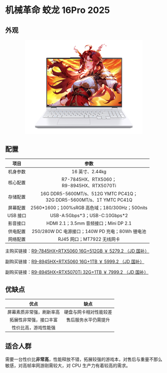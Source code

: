 # 机械革命 蛟龙 16Pro 2025

## 外观

<div style="margin: 0 auto; text-align: center; width: 75%"><img src="./assets/jiaolong16pro.png" /></div>

## 配置

|   项目   |                                   参数                                    |
| :------: | :-----------------------------------------------------------------------: |
| 机身参数 |                              16 英寸、2.44kg                              |
| 核心配置 |               R7-7845HX、RTX5060；<br/>R9-8945HX、RTX5070Ti               |
| 存储配置 | 16G DDR5-5600MT/s、512G YMTC PC41Q；<br/>32G DDR5-5600MT/s、1T YMTC PC41Q |
| 屏幕配置 |              2560\*1600；100%sRGB 高色域；180/300Hz；500nits              |
| USB 接口 |                      USB-A:5Gbps\*3；USB-C:10Gbps\*2                      |
| 影音接口 |                   HDMI 2.1；3.5mm 音频接口；Mini DP 2.1                   |
| 供电配置 |              250/280W DC 电源接口；140W PD 充电；80Wh 锂电池              |
| 网络配置 |                        RJ45 网口；MT7922 无线网卡                         |

主购买链接：[R9-7845HX+RTX5060 16G+512GB ￥ 5279.2 （JD 国补）](https://3.cn/2ozrP-Z8?jkl=@A3yhBDjdAl@ )

副购买链接：[R9-8945HX+RTX5060 16G+1TB ￥ 5999.2 （JD 国补）](https://3.cn/2ozs-t8v?jkl=@MFEEJ6awvs@)

副购买链接：[R9-8945HX+RTX5070Ti 32G+1TB ￥ 7999.2 （JD 国补）](https://3.cn/2ozs5R-4?jkl=@I8B9HAoyQ9@)

## 优缺点[<Icon icon="clarity:info-line" />](/recommend/推荐#优缺点)

|           优点           |          缺点          |
| :----------------------: | :--------------------: |
| 屏幕素质非常强，刷新率高 | 硬盘与网卡相对性能较差 |
|  拓展性非常强，接口丰富  |  售后服务水平仍需提升  |
|   性价比高，游戏性能强   |                        |

## 适合人群

需要一台性价比**非常高**，性能释放不错，拓展较强的游戏本，对售后与重量不那么敏感，对高帧率网游刚需较大，对 CPU 生产力有着较高的需求。

<!-- ## 总结

去年的蛟龙 16Pro 无疑是一款令人印象深刻的产品，而今年的蛟龙 16Pro 则可以说是真真正正的凶残。

在处理器方面，这颗 R7-7745HX 在六千元价位并无敌手，搭配 4070 显卡可以说是通杀任何 2k 游戏。内存采用了单条的 16G，非常方便后续升级。屏幕与网卡也皆为第一梯队水准。

可惜，蛟龙 16Pro 在体验上仍存在着些许问题：一是电源适配器缩水，导致最终双烤仅有 30W+130W 的性能释放。尽管最终游戏性能差距不大，但是电源缩水总还是令人膈应；二是其电池容量进一步缩水至 60Wh，考虑到 HX 处理器过高的 IO Die 功耗，其离电续航能力堪忧；三是机器的外部接口相比去年也进行了大幅度缩水，尽管接口数量差不多，但是有两个 USB-A 口的带宽从 20Gbps 砍到了 5Gbps。虽然这对日常使用影响不大，但这种操作还是令消费者不爽。

总的来看，这仍是一台非常值得购买的低价位 4070 性能本。不错的 CPU 搭配 4070 显卡，无论是各类游戏还是对处理器性能有相当要求的仿真软件，蛟龙 16Pro 都能轻松应对。同时机械革命还推出了 4060 版本的蛟龙 16Pro，给了那些需要 CPU 性能但对显卡性能要求不高的用户一个更有性价比的选择，搭配上国补，使得最终价格下探到了 5000 元价位。唯一可惜的是 4070 版本目前在京东自营上处于缺货状态，不然在国补的加持下，这款笔记本完全可以作为极光 X 缺货后的替代品。

::: warning 注意
在 2024 年 618 之后，固态硬盘的价格有所上涨，机械革命出于控制成本的考量，将全品牌新出厂机器的硬盘进行了更改，具体批次的硬盘可能有所不同，因此在购买机械革命品牌的笔记本到手后，建议您尽快查看机器的硬盘。同时在国补大范围上线之后，出于进一步减缩成本的考量，机械革命将部分机型的网卡也进行了缩减。为此我们也对目前机械革命使用过的硬盘进行了总结：长存 4.0 旗舰盘 PC411；长存 3.0 旗舰盘 PC300；英睿达 P3 PLUS;长存 4.0 QLC 旗舰盘 PC41Q；金士顿 QLC。如果您到手的机器为 QLC 硬盘，我们建议您在不嫌弃麻烦的情况下多备份数据，以确保机器的稳定使用。
::: -->
